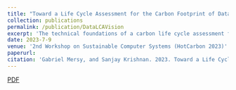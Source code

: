 ```yaml
---
title: "Toward a Life Cycle Assessment for the Carbon Footprint of Data"
collection: publications
permalink: /publication/DataLCAVision
excerpt: 'The technical foundations of a carbon life cycle assessment for data and a few new carbon emission reduction techniques.'
date: 2023-7-9
venue: '2nd Workshop on Sustainable Computer Systems (HotCarbon 2023)'
paperurl: 
citation: 'Gabriel Mersy, and Sanjay Krishnan. 2023. Toward a Life Cycle Assessment for the Carbon Footprint of Data. 2nd Workshop on Sustainable Computer Systems (HotCarbon 2023).'
---
```


[PDF](../papers/Data_LCA_camera_ready.pdf)
